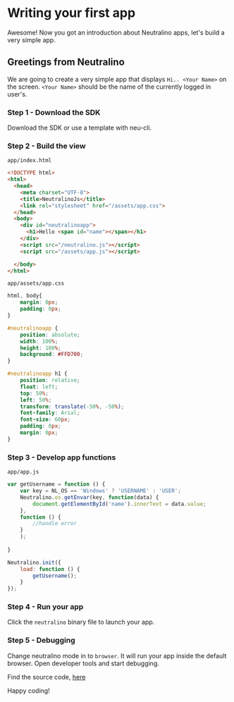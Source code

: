 # Writing your first app

Awesome! Now you got an introduction about Neutralino apps, let's build a very simple app.

## Greetings from Neutralino

We are going to create a very simple app that displays `Hi.. <Your Name>` on the screen. `<Your Name>` should be the name of the currently logged in user's.

### Step 1 - Download the SDK

Download the SDK or use a template with neu-cli.

### Step 2 - Build the view

`app/index.html`

```html
<!DOCTYPE html>
<html>
  <head>
    <meta charset="UTF-8">
    <title>NeutralinoJs</title>
    <link rel="stylesheet" href="/assets/app.css">
  </head>
  <body>
    <div id="neutralinoapp">
      <h1>Hello <span id="name"></span></h1>
    </div>
    <script src="/neutralino.js"></script>
    <script src="/assets/app.js"></script>

  </body>
</html>
```

`app/assets/app.css`

```css
html, body{
    margin: 0px;
    padding: 0px;
}

#neutralinoapp {
    position: absolute;
    width: 100%;
    height: 100%;
    background: #FFD700;
}

#neutralinoapp h1 {
    position: relative;
    float: left;
    top: 50%;
    left: 50%;
    transform: translate(-50%, -50%);
    font-family: Arial;
    font-size: 60px;
    padding: 0px;
    margin: 0px;
}
```

### Step 3 - Develop app functions

`app/app.js`

```js
var getUsername = function () {
    var key = NL_OS == 'Windows' ? 'USERNAME' : 'USER';
    Neutralino.os.getEnvar(key, function(data) {
        document.getElementById('name').innerText = data.value;
    },
    function () {
        //handle error
    }
    );
        
}

Neutralino.init({
    load: function () {
        getUsername();
    }
});
```

### Step 4 - Run your app

Click the `neutralino` binary file to launch your app.


### Step 5 - Debugging

Change neutralino mode in to `browser`. It will run your app inside the default browser. Open developer tools and start debugging.

Find the source code, [here](https://github.com/neutralinojs/neutralinojs-samples/tree/master/greetingsapp)

Happy coding!
